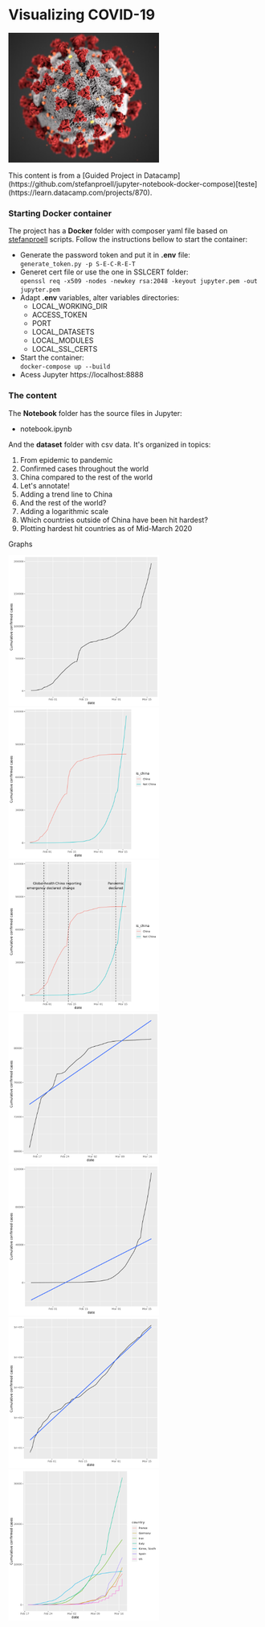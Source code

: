 
# Visualizing COVID-19
<p float="left">
  <img src="https://github.com/pegadadigital/Visualizing-COVID-19/blob/master/Images/1.jpg" width="300" />
</p>
This content is from a [Guided Project in Datacamp](https://github.com/stefanproell/jupyter-notebook-docker-compose)[teste](https://learn.datacamp.com/projects/870).


### Starting Docker container

The project has a **Docker** folder with composer yaml file based on [stefanproell](https://github.com/stefanproell/jupyter-notebook-docker-compose) scripts. Follow the instructions bellow to start the container:
* Generate the password token and put it in **.env** file:\
`generate_token.py -p S-E-C-R-E-T` 
* Generet cert file or use the one in SSLCERT folder:\
`openssl req -x509 -nodes -newkey rsa:2048 -keyout jupyter.pem -out jupyter.pem`
* Adapt **.env** variables, alter variables directories:
    * LOCAL_WORKING_DIR
    * ACCESS_TOKEN
    * PORT
    * LOCAL_DATASETS
    * LOCAL_MODULES
    * LOCAL_SSL_CERTS
* Start the container:\
`docker-compose up --build`
* Acess Jupyter
https://localhost:8888

### The content

The **Notebook** folder has the source files in Jupyter:
* notebook.ipynb

And the **dataset** folder with csv data.
It's organized in topics:
 1. From epidemic to pandemic
 2. Confirmed cases throughout the world
 3. China compared to the rest of the world
 4. Let's annotate!
 5. Adding a trend line to China
 6. And the rest of the world?
 7. Adding a logarithmic scale
 8. Which countries outside of China have been hit hardest?
 9. Plotting hardest hit countries as of Mid-March 2020
 
Graphs

<p float="left">
    <img src="https://github.com/pegadadigital/Visualizing-COVID-19/blob/master/Images/2.png" width="300" />
    <img src="https://github.com/pegadadigital/Visualizing-COVID-19/blob/master/Images/3.png" width="300" />
    <img src="https://github.com/pegadadigital/Visualizing-COVID-19/blob/master/Images/4.png" width="300" />
    <img src="https://github.com/pegadadigital/Visualizing-COVID-19/blob/master/Images/5.png" width="300" />
    <img src="https://github.com/pegadadigital/Visualizing-COVID-19/blob/master/Images/6.png" width="300" />
    <img src="https://github.com/pegadadigital/Visualizing-COVID-19/blob/master/Images/7.png" width="300" />
    <img src="https://github.com/pegadadigital/Visualizing-COVID-19/blob/master/Images/8.png" width="300" />
</p>
